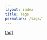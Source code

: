```yaml
---
layout: index
title: Tags
permalink: /tags/
---
```


<div class="myButton"> 
	<a class="myButton" href="#">tag1</a>
</div>